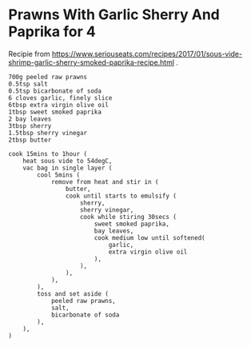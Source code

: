 Prawns With Garlic Sherry And Paprika for 4
===========================================

Recipie from https://www.seriouseats.com/recipes/2017/01/sous-vide-shrimp-garlic-sherry-smoked-paprika-recipe.html .

    700g peeled raw prawns
    0.5tsp salt
    0.5tsp bicarbonate of soda
    6 cloves garlic, finely slice
    6tbsp extra virgin olive oil
    1tbsp sweet smoked paprika
    2 bay leaves
    3tbsp sherry
    1.5tbsp sherry vinegar
    2tbsp butter

    cook 15mins to 1hour (
        heat sous vide to 54degC,
        vac bag in single layer (
            cool 5mins (
                remove from heat and stir in (
                    butter,
                    cook until starts to emulsify (
                        sherry,
                        sherry vinegar,
                        cook while stiring 30secs (
                            sweet smoked paprika,
                            bay leaves,
                            cook medium low until softened(
                                garlic,
                                extra virgin olive oil
                            ),
                        ),
                    ),
                ),
            ),
            toss and set aside (
                peeled raw prawns,
                salt,
                bicarbonate of soda
            ),
        ),
    )
